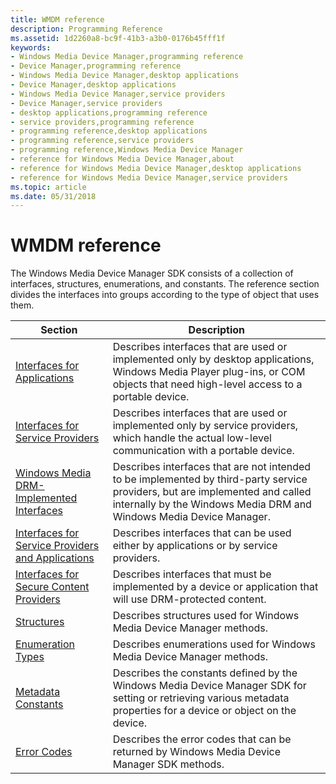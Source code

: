 ```yaml
---
title: WMDM reference
description: Programming Reference
ms.assetid: 1d2260a8-bc9f-41b3-a3b0-0176b45fff1f
keywords:
- Windows Media Device Manager,programming reference
- Device Manager,programming reference
- Windows Media Device Manager,desktop applications
- Device Manager,desktop applications
- Windows Media Device Manager,service providers
- Device Manager,service providers
- desktop applications,programming reference
- service providers,programming reference
- programming reference,desktop applications
- programming reference,service providers
- programming reference,Windows Media Device Manager
- reference for Windows Media Device Manager,about
- reference for Windows Media Device Manager,desktop applications
- reference for Windows Media Device Manager,service providers
ms.topic: article
ms.date: 05/31/2018
---
```


# WMDM reference

The Windows Media Device Manager SDK consists of a collection of interfaces, structures, enumerations, and constants. The reference section divides the interfaces into groups according to the type of object that uses them.



| Section                                                                                                    | Description                                                                                                                                                                                         |
|------------------------------------------------------------------------------------------------------------|-----------------------------------------------------------------------------------------------------------------------------------------------------------------------------------------------------|
| [Interfaces for Applications](interfaces-for-applications.md)                                             | Describes interfaces that are used or implemented only by desktop applications, Windows Media Player plug-ins, or COM objects that need high-level access to a portable device.                     |
| [Interfaces for Service Providers](interfaces-for-service-providers.md)                                   | Describes interfaces that are used or implemented only by service providers, which handle the actual low-level communication with a portable device.                                                |
| [Windows Media DRM-Implemented Interfaces](windows-media-drm-implemented-interfaces.md)                   | Describes interfaces that are not intended to be implemented by third-party service providers, but are implemented and called internally by the Windows Media DRM and Windows Media Device Manager. |
| [Interfaces for Service Providers and Applications](interfaces-for-service-providers-and-applications.md) | Describes interfaces that can be used either by applications or by service providers.                                                                                                               |
| [Interfaces for Secure Content Providers](interfaces-for-secure-content-providers.md)                     | Describes interfaces that must be implemented by a device or application that will use DRM-protected content.                                                                                       |
| [Structures](structures.md)                                                                               | Describes structures used for Windows Media Device Manager methods.                                                                                                                                 |
| [Enumeration Types](enumeration-types.md)                                                                 | Describes enumerations used for Windows Media Device Manager methods.                                                                                                                               |
| [Metadata Constants](metadata-constants.md)                                                               | Describes the constants defined by the Windows Media Device Manager SDK for setting or retrieving various metadata properties for a device or object on the device.                                 |
| [Error Codes](error-codes.md)                                                                             | Describes the error codes that can be returned by Windows Media Device Manager SDK methods.                                                                                                         |



 

 

 




